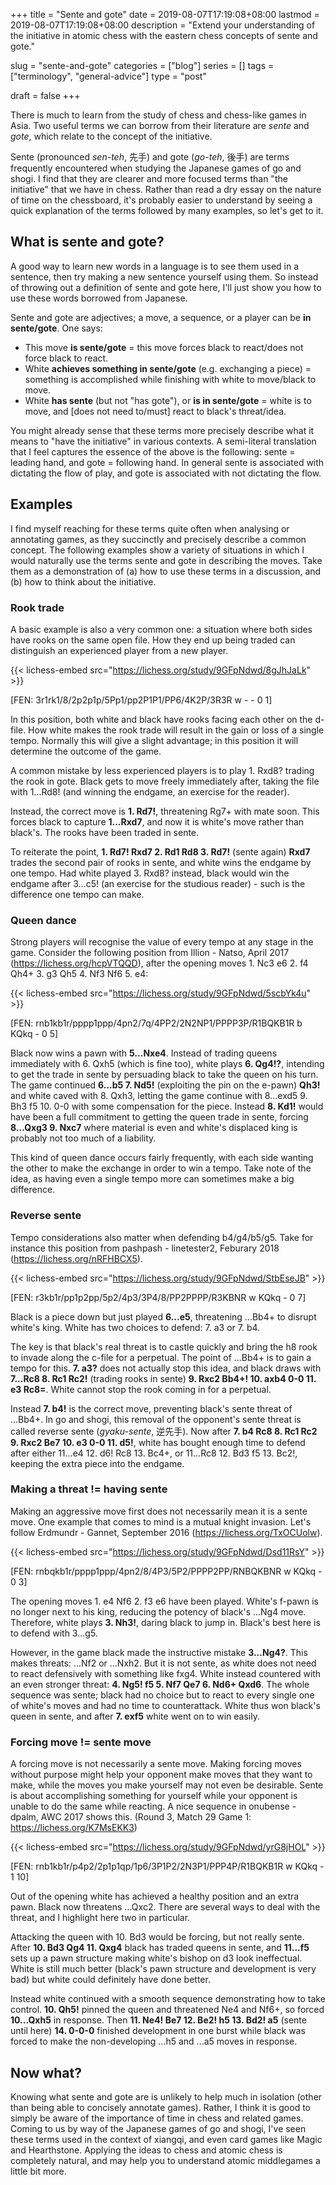 +++
title = "Sente and gote"
date = 2019-08-07T17:19:08+08:00
lastmod = 2019-08-07T17:19:08+08:00
description = "Extend your understanding of the initiative in atomic chess with the eastern chess concepts of sente and gote."

slug = "sente-and-gote"
categories = ["blog"]
series = []
tags = ["terminology", "general-advice"]
type = "post"

draft = false
+++

There is much to learn from the study of chess and chess-like games in Asia. Two useful terms we can borrow from their literature are *sente* and *gote*, which relate to the concept of the initiative.

Sente (pronounced *sen-teh*, 先手) and gote (*go-teh*, 後手) are terms frequently encountered when studying the Japanese games of go and shogi. I find that they are clearer and more focused terms than "the initiative" that we have in chess. Rather than read a dry essay on the nature of time on the chessboard, it's probably easier to understand by seeing a quick explanation of the terms followed by many examples, so let's get to it.


## What is sente and gote? ##

A good way to learn new words in a language is to see them used in a sentence, then try making a new sentence yourself using them. So instead of throwing out a definition of sente and gote here, I'll just show you how to use these words borrowed from Japanese.

Sente and gote are adjectives; a move, a sequence, or a player can be **in sente/gote**. One says:

- This move **is sente/gote** = this move forces black to react/does not force black to react.
- White **achieves something in sente/gote** (e.g. exchanging a piece) = something is accomplished while finishing with white to move/black to move.
- White **has sente** (but not "has gote"), or **is in sente/gote** = white is to move, and [does not need to/must] react to black's threat/idea.

You might already sense that these terms more precisely describe what it means to "have the initiative" in various contexts. A semi-literal translation that I feel captures the essence of the above is the following: sente = leading hand, and gote = following hand. In general sente is associated with dictating the flow of play, and gote is associated with not dictating the flow.


## Examples ##

I find myself reaching for these terms quite often when analysing or annotating games, as they succinctly and precisely describe a common concept. The following examples show a variety of situations in which I would naturally use the terms sente and gote in describing the moves. Take them as a demonstration of (a) how to use these terms in a discussion, and (b) how to think about the initiative.

### Rook trade ###

A basic example is also a very common one: a situation where both sides have rooks on the same open file. How they end up being traded can distinguish an experienced player from a new player.

{{< lichess-embed src="https://lichess.org/study/9GFpNdwd/8gJhJaLk" >}}

[FEN: 3r1rk1/8/2p2p1p/5Pp1/pp2P1P1/PP6/4K2P/3R3R w - - 0 1]

In this position, both white and black have rooks facing each other on the d-file. How white makes the rook trade will result in the gain or loss of a single tempo. Normally this will give a slight advantage; in this position it will determine the outcome of the game.

A common mistake by less experienced players is to play 1. Rxd8? trading the rook in gote. Black gets to move freely immediately after, taking the file with 1...Rd8! (and winning the endgame, an exercise for the reader).

Instead, the correct move is **1. Rd7!**, threatening Rg7+ with mate soon. This forces black to capture **1...Rxd7**, and now it is white's move rather than black's. The rooks have been traded in sente.

To reiterate the point, **1. Rd7! Rxd7 2. Rd1 Rd8 3. Rd7!** (sente again) **Rxd7** trades the second pair of rooks in sente, and white wins the endgame by one tempo. Had white played 3. Rxd8? instead, black would win the endgame after 3...c5! (an exercise for the studious reader) - such is the difference one tempo can make.


### Queen dance ###

Strong players will recognise the value of every tempo at any stage in the game. Consider the following position from Illion - Natso, April 2017 (https://lichess.org/hcpVTQQD), after the opening moves 1. Nc3 e6 2. f4 Qh4+ 3. g3 Qh5 4. Nf3 Nf6 5. e4:

{{< lichess-embed src="https://lichess.org/study/9GFpNdwd/5scbYk4u" >}}

[FEN: rnb1kb1r/pppp1ppp/4pn2/7q/4PP2/2N2NP1/PPPP3P/R1BQKB1R b KQkq - 0 5]

Black now wins a pawn with **5...Nxe4**. Instead of trading queens immediately with 6. Qxh5 (which is fine too), white plays **6. Qg4!?**, intending to get the trade in sente by persuading black to take the queen on his turn. The game continued **6...b5 7. Nd5!** (exploiting the pin on the e-pawn) **Qh3!** and white caved with 8. Qxh3, letting the game continue with 8...exd5 9. Bh3 f5 10. 0-0 with some compensation for the piece. Instead **8. Kd1!** would have been a full commitment to getting the queen trade in sente, forcing **8...Qxg3 9. Nxc7** where material is even and white's displaced king is probably not too much of a liability.

This kind of queen dance occurs fairly frequently, with each side wanting the other to make the exchange in order to win a tempo. Take note of the idea, as having even a single tempo more can sometimes make a big difference.


### Reverse sente ###

Tempo considerations also matter when defending b4/g4/b5/g5. Take for instance this position from pashpash - linetester2, Feburary 2018 (https://lichess.org/nRFHBCX5).

{{< lichess-embed src="https://lichess.org/study/9GFpNdwd/StbEseJB" >}}

[FEN: r3kb1r/pp1p2pp/5p2/4p3/3P4/8/PP2PPPP/R3KBNR w KQkq - 0 7]

Black is a piece down but just played **6...e5**, threatening ...Bb4+ to disrupt white's king. White has two choices to defend: 7. a3 or 7. b4.

The key is that black's real threat is to castle quickly and bring the h8 rook to invade along the c-file for a perpetual. The point of ...Bb4+ is to gain a tempo for this. **7. a3?** does not actually stop this idea, and black draws with **7...Rc8 8. Rc1 Rc2!** (trading rooks in sente) **9. Rxc2 Bb4+! 10. axb4 0-0 11. e3 Rc8=**. White cannot stop the rook coming in for a perpetual.

Instead **7. b4!** is the correct move, preventing black's sente threat of ...Bb4+. In go and shogi, this removal of the opponent's sente threat is called reverse sente (*gyaku-sente*, 逆先手). Now after **7. b4 Rc8 8. Rc1 Rc2 9. Rxc2 Be7 10. e3 0-0 11. d5!**, white has bought enough time to defend after either 11...e4 12. d6! Rc8 13. Bc4+, or 11...Rc8 12. Bd3 f5 13. Bc2!, keeping the extra piece into the endgame.


### Making a threat != having sente ###

Making an aggressive move first does not necessarily mean it is a sente move. One example that comes to mind is a mutual knight invasion. Let's follow Erdmundr - Gannet, September 2016 (https://lichess.org/TxOCUolw).

{{< lichess-embed src="https://lichess.org/study/9GFpNdwd/Dsd11RsY" >}}

[FEN: rnbqkb1r/pppp1ppp/4pn2/8/4P3/5P2/PPPP2PP/RNBQKBNR w KQkq - 0 3]

The opening moves 1. e4 Nf6 2. f3 e6 have been played. White's f-pawn is no longer next to his king, reducing the potency of black's ...Ng4 move. Therefore, white plays **3. Nh3!**, daring black to jump in. Black's best here is to defend with 3...g5.

However, in the game black made the instructive mistake **3...Ng4?**. This makes threats: ...Nf2 or ...Nxh2. But it is not sente, as white does not need to react defensively with something like fxg4. White instead countered with an even stronger threat: **4. Ng5! f5 5. Nf7 Qe7 6. Nd6+ Qxd6**. The whole sequence was sente; black had no choice but to react to every single one of white's moves and had no time to counterattack. White thus won black's queen in sente, and after **7. exf5** white went on to win easily.


### Forcing move != sente move ###

A forcing move is not necessarily a sente move. Making forcing moves without purpose might help your opponent make moves that they want to make, while the moves you make yourself may not even be desirable. Sente is about accomplishing something for yourself while your opponent is unable to do the same while reacting. A nice sequence in onubense - dpalm, AWC 2017 shows this. (Round 3, Match 29 Game 1: https://lichess.org/K7MsEKK3)

{{< lichess-embed src="https://lichess.org/study/9GFpNdwd/yrG8jHOL" >}}

[FEN: rnb1kb1r/p4p2/2p1p1qp/1p6/3P1P2/2N3P1/PPP4P/R1BQKB1R w KQkq - 1 10]

Out of the opening white has achieved a healthy position and an extra pawn. Black now threatens ...Qxc2. There are several ways to deal with the threat, and I highlight here two in particular.

Attacking the queen with 10. Bd3 would be forcing, but not really sente. After **10. Bd3 Qg4 11. Qxg4** black has traded queens in sente, and **11...f5** sets up a pawn structure making white's bishop on d3 look ineffectual. White is still much better (black's pawn structure and development is very bad) but white could definitely have done better.

Instead white continued with a smooth sequence demonstrating how to take control. **10. Qh5!** pinned the queen and threatened Ne4 and Nf6+, so forced **10...Qxh5** in response. Then **11. Ne4! Be7 12. Be2! h5 13. Bd2! a5** (sente until here) **14. 0-0-0** finished development in one burst while black was forced to make the non-developing ...h5 and ...a5 moves in response.


## Now what? ##

Knowing what sente and gote are is unlikely to help much in isolation (other than being able to concisely annotate games). Rather, I think it is good to simply be aware of the importance of time in chess and related games. Coming to us by way of the Japanese games of go and shogi, I've seen these terms used in the context of xiangqi, and even card games like Magic and Hearthstone. Applying the ideas to chess and atomic chess is completely natural, and may help you to understand atomic middlegames a little bit more.
